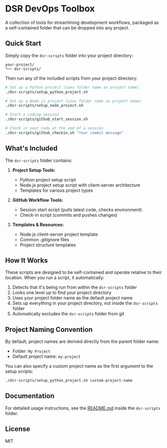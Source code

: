 # DSR DevOps Toolbox

A collection of tools for streamlining development workflows, packaged as a self-contained folder that can be dropped into any project.

## Quick Start

Simply copy the `dsr-scripts` folder into your project directory:

```
your-project/
└── dsr-scripts/
```

Then run any of the included scripts from your project directory:

```bash
# Set up a Python project (uses folder name as project name)
./dsr-scripts/setup_python_project.sh

# Set up a Node.js project (uses folder name as project name)
./dsr-scripts/setup_node_project.sh

# Start a coding session
./dsr-scripts/github_start_session.sh

# Check in your code at the end of a session
./dsr-scripts/github_checkin.sh "Your commit message"
```

## What's Included

The `dsr-scripts` folder contains:

1. **Project Setup Tools:**
   - Python project setup script
   - Node.js project setup script with client-server architecture
   - Templates for various project types

2. **GitHub Workflow Tools:**
   - Session start script (pulls latest code, checks environment)
   - Check-in script (commits and pushes changes)

3. **Templates & Resources:**
   - Node.js client-server project template
   - Common .gitignore files
   - Project structure templates

## How It Works

These scripts are designed to be self-contained and operate relative to their location. When you run a script, it automatically:

1. Detects that it's being run from within the `dsr-scripts` folder
2. Looks one level up to find your project directory
3. Uses your project folder name as the default project name
4. Sets up everything in your project directory, not inside the `dsr-scripts` folder
5. Automatically excludes the `dsr-scripts` folder from git

## Project Naming Convention

By default, project names are derived directly from the parent folder name:

- Folder: `My Project`
- Default project name: `my-project`

You can also specify a custom project name as the first argument to the setup scripts:

```bash
./dsr-scripts/setup_python_project.sh custom-project-name
```

## Documentation

For detailed usage instructions, see the [README.md](./dsr-scripts/README.md) inside the `dsr-scripts` folder.

## License

MIT